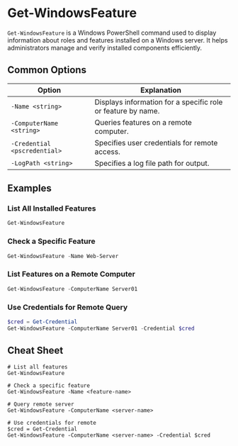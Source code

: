# Get-WindowsFeature

`Get-WindowsFeature` is a Windows PowerShell command used to display information about roles and features installed on a Windows server. It helps administrators manage and verify installed components efficiently.

## Common Options

| Option                  | Explanation                                                 |
|-------------------------|-------------------------------------------------------------|
| `-Name <string>`        | Displays information for a specific role or feature by name.|
| `-ComputerName <string>`| Queries features on a remote computer.                      |
| `-Credential <pscredential>`| Specifies user credentials for remote access.              |
| `-LogPath <string>`     | Specifies a log file path for output.                       |

## Examples

### List All Installed Features
```powershell
Get-WindowsFeature
```

### Check a Specific Feature
```powershell
Get-WindowsFeature -Name Web-Server
```

### List Features on a Remote Computer
```powershell
Get-WindowsFeature -ComputerName Server01
```

### Use Credentials for Remote Query
```powershell
$cred = Get-Credential
Get-WindowsFeature -ComputerName Server01 -Credential $cred
```

## Cheat Sheet

```plaintext
# List all features
Get-WindowsFeature

# Check a specific feature
Get-WindowsFeature -Name <feature-name>

# Query remote server
Get-WindowsFeature -ComputerName <server-name>

# Use credentials for remote
$cred = Get-Credential
Get-WindowsFeature -ComputerName <server-name> -Credential $cred
```
